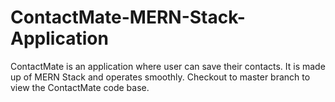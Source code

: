# ContactMate-MERN-Stack-Application
ContactMate is an application where user can save their contacts. It is made up of MERN Stack and operates smoothly.
Checkout to master branch to view the ContactMate code base.
